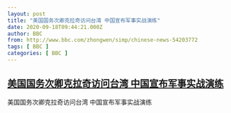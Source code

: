 ```yaml
---
layout: post
title: "美国国务次卿克拉奇访问台湾 中国宣布军事实战演练"
date: 2020-09-18T09:44:21.000Z
author: BBC
from: http://www.bbc.com/zhongwen/simp/chinese-news-54203772
tags: [ BBC ]
categories: [ BBC ]
---
```

<!--1600422261000-->
[美国国务次卿克拉奇访问台湾 中国宣布军事实战演练](http://www.bbc.com/zhongwen/simp/chinese-news-54203772)
------

<div>
美国国务次卿克拉奇访问台湾 中国宣布军事实战演练
</div>
